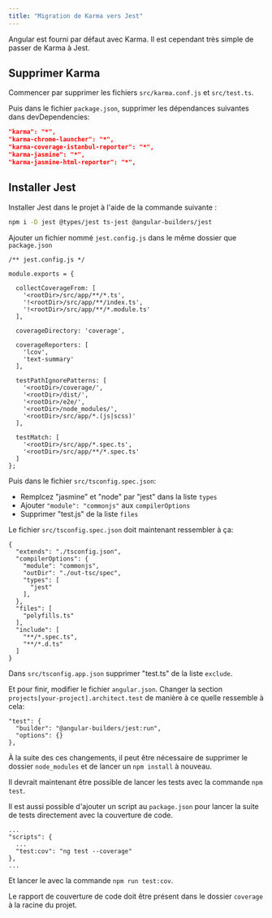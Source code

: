 ```yaml
---
title: "Migration de Karma vers Jest"
---
```


Angular est fourni par défaut avec Karma. Il est cependant très simple de passer de Karma à Jest.

## Supprimer Karma
Commencer par supprimer les fichiers `src/karma.conf.js` et `src/test.ts`.

Puis dans le fichier `package.json`, supprimer les dépendances suivantes dans devDependencies:

```json
"karma": "*",
"karma-chrome-launcher": "*",
"karma-coverage-istanbul-reporter": "*",
"karma-jasmine": "*",
"karma-jasmine-html-reporter": "*",
```

## Installer Jest
Installer Jest dans le projet à l'aide de la commande suivante :

```bash
npm i -D jest @types/jest ts-jest @angular-builders/jest
```

Ajouter un fichier nommé `jest.config.js` dans le même dossier que `package.json`

```
/** jest.config.js */

module.exports = {

  collectCoverageFrom: [
    '<rootDir>/src/app/**/*.ts',
    '!<rootDir>/src/app/**/index.ts',
    '!<rootDir>/src/app/**/*.module.ts'
  ],

  coverageDirectory: 'coverage',

  coverageReporters: [
    'lcov',
    'text-summary'
  ],

  testPathIgnorePatterns: [
    '<rootDir>/coverage/',
    '<rootDir>/dist/',
    '<rootDir>/e2e/',
    '<rootDir>/node_modules/',
    '<rootDir>/src/app/*.(js|scss)'
  ],

  testMatch: [
    '<rootDir>/src/app/*.spec.ts',
    '<rootDir>/src/app/**/*.spec.ts'
  ]
};
```

Puis dans le fichier `src/tsconfig.spec.json`:
- Remplcez "jasmine" et "node" par "jest" dans la liste `types`
- Ajouter `"module": "commonjs"` aux `compilerOptions`
- Supprimer "test.js" de la liste `files`

Le fichier `src/tsconfig.spec.json` doit maintenant ressembler à ça:

```
{
  "extends": "./tsconfig.json",
  "compilerOptions": {
    "module": "commonjs",
    "outDir": "./out-tsc/spec",
    "types": [
      "jest"
    ],
  },
  "files": [
    "polyfills.ts"
  ],
  "include": [
    "**/*.spec.ts",
    "**/*.d.ts"
  ]
}
```

Dans `src/tsconfig.app.json` supprimer "test.ts" de la liste `exclude`.

Et pour finir, modifier le fichier `angular.json`.
Changer la section `projects[your-project].architect.test` de manière à ce quelle ressemble à cela:

```
"test": {
  "builder": "@angular-builders/jest:run",
  "options": {}
},
```

À la suite des ces changements, il peut être nécessaire de supprimer le dossier `node_modules` et de lancer un `npm install` à nouveau.

Il devrait maintenant être possible de lancer les tests avec la commande `npm test`.

Il est aussi possible d'ajouter un script au `package.json` pour lancer la suite de tests directement avec la couverture de code.

```
...
"scripts": {
  ...
  "test:cov": "ng test --coverage"
},
...
```

Et lancer le avec la commande `npm run test:cov`.

Le rapport de couverture de code doit être présent dans le dossier `coverage` à la racine du projet.
